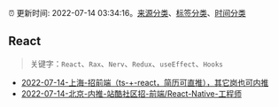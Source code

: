 :alarm_clock: 更新时间: 2022-07-14 03:34:16。[来源分类](../README.md)、[标签分类](../TAGS.md)、[时间分类](../TIMELINE.md)

## React


> 关键字：`React`、`Rax`、`Nerv`、`Redux`、`useEffect`、`Hooks`



- [2022-07-14-上海-招前端（ts-+-react，简历可直推），其它岗也可内推](https://www.v2ex.com/t/866096) 
- [2022-07-14-北京-内推-站酷社区招-前端/React-Native-工程师](https://www.v2ex.com/t/866066) 